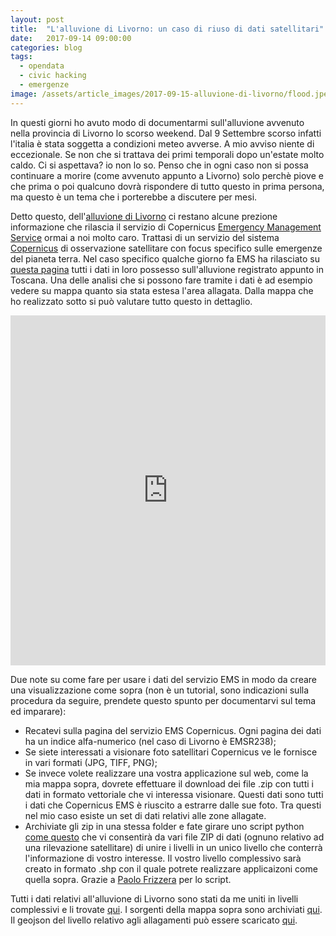 ```yaml
---
layout: post
title:  "L'alluvione di Livorno: un caso di riuso di dati satellitari"
date:   2017-09-14 09:00:00
categories: blog
tags:
  - opendata
  - civic hacking
  - emergenze
image: /assets/article_images/2017-09-15-alluvione-di-livorno/flood.jpeg
---
```


In questi giorni ho avuto modo di documentarmi sull'alluvione avvenuto nella provincia di Livorno lo scorso weekend.
Dal 9 Settembre scorso infatti l'italia è stata soggetta a condizioni meteo avverse. A mio avviso niente di eccezionale. Se non che si trattava dei primi temporali dopo un'estate molto caldo. Ci si aspettava? io non lo so. Penso che in ogni caso non si possa continuare a morire (come avvenuto appunto a Livorno) solo perchè piove e che prima o poi qualcuno dovrà rispondere di tutto questo in prima persona, ma questo è un tema che i porterebbe a discutere per mesi.

Detto questo, dell'[alluvione di Livorno](http://www.ilpost.it/2017/09/11/ci-sono-ancora-due-dispersi-per-le-alluvioni-a-livorno/) ci restano alcune prezione informazione che rilascia il servizio di Copernicus [Emergency Management Service](http://emergency.copernicus.eu/mapping/) ormai a noi molto caro. Trattasi di un servizio del sistema [Copernicus](http://emergency.copernicus.eu/mapping/ems/what-copernicus) di osservazione satellitare con focus specifico sulle emergenze del pianeta terra. Nel caso specifico qualche giorno fa EMS ha rilasciato su [questa pagina](http://emergency.copernicus.eu/mapping/list-of-components/EMSR238) tutti i dati in loro possesso sull'alluvione registrato appunto in Toscana. Una delle analisi che si possono fare tramite i dati è ad esempio vedere su mappa quanto sia stata estesa l'area allagata. Dalla mappa che ho realizzato sotto si può valutare tutto questo in dettaglio.

<div class="map-container">
    <iframe src="https://iltempe.github.io/livorno_flood/index#12/43.6289/10.3605" height="560" width="100%" allowfullscreen="" frameborder="0">
    </iframe>
</div>


Due note su come fare per usare i dati del servizio EMS in modo da creare una visualizzazione come sopra (non è un tutorial, sono indicazioni sulla procedura da seguire, prendete questo spunto per documentarvi sul tema ed imparare):
- Recatevi sulla pagina del servizio EMS Copernicus. Ogni pagina dei dati ha un indice alfa-numerico (nel caso di Livorno è EMSR238);
- Se siete interessati a visionare foto satellitari Copernicus ve le fornisce in vari formati (JPG, TIFF, PNG);
- Se invece volete realizzare una vostra applicazione sul web, come la mia mappa sopra, dovrete effettuare il download dei file .zip con tutti i dati in formato vettoriale che vi interessa visionare. Questi dati sono tutti i dati che Copernicus EMS è riuscito a estrarre dalle sue foto. Tra questi nel mio caso esiste un set di dati relativi alle zone allagate.
- Archiviate gli zip in una stessa folder e fate girare uno script python [come questo](https://github.com/emergenzeHack/terremotocentro_geodata/blob/gh-pages/CopernicusEMS/scripts/copernicus_EMSR.py) che vi consentirà da vari file ZIP di dati (ognuno relativo ad una rilevazione satellitare) di unire i livelli in un unico livello che conterrà l'informazione di vostro interesse. Il vostro livello complessivo sarà creato in formato .shp con il quale potrete realizzare applicaizoni come quella sopra. Grazie a [Paolo Frizzera](https://github.com/geofrizz) per lo script.

Tutti i dati relativi all'alluvione di Livorno sono stati da me uniti in livelli complessivi e li trovate [qui](https://github.com/iltempe/livorno_flood/tree/master/data/EMSR238/out). I sorgenti della mappa sopra sono archiviati [qui](https://github.com/iltempe/livorno_flood). Il geojson del livello relativo agli allagamenti può essere scaricato [qui](https://raw.githubusercontent.com/iltempe/livorno_flood/master/data/crisis_information_poly_merged.geojson).

